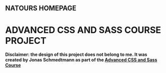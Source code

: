 ## NATOURS HOMEPAGE

# ADVANCED CSS AND SASS COURSE PROJECT

**Disclaimer: the design of this project does not belong to me. It was created by Jonas Schmedtmann as part of the [Advanced CSS and Sass Course](https://www.udemy.com/course/advanced-css-and-sass/)**
